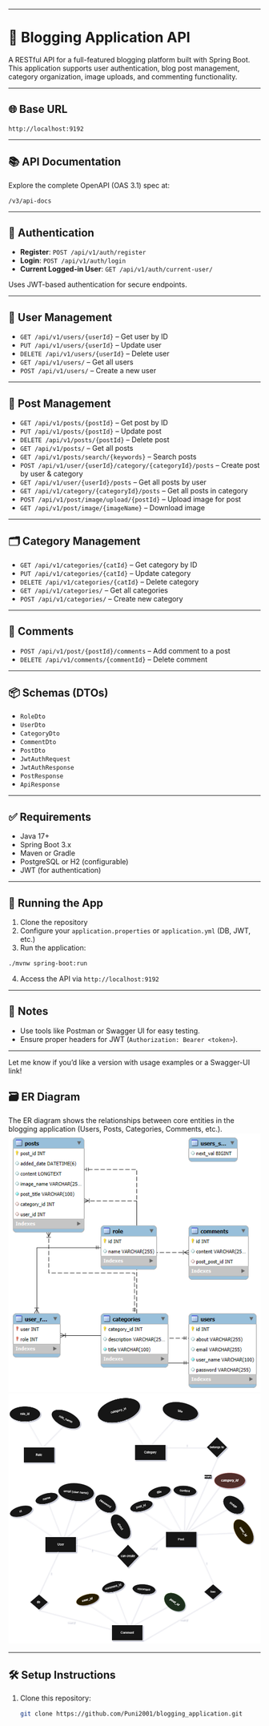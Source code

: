 
---

# 📝 Blogging Application API

A RESTful API for a full-featured blogging platform built with Spring Boot. This application supports user authentication, blog post management, category organization, image uploads, and commenting functionality.

---

## 🌐 Base URL

```
http://localhost:9192
```

---

## 📚 API Documentation

Explore the complete OpenAPI (OAS 3.1) spec at:

```
/v3/api-docs
```

---

## 🔐 Authentication

- **Register**: `POST /api/v1/auth/register`
- **Login**: `POST /api/v1/auth/login`
- **Current Logged-in User**: `GET /api/v1/auth/current-user/`

Uses JWT-based authentication for secure endpoints.

---

## 👤 User Management

- `GET /api/v1/users/{userId}` – Get user by ID  
- `PUT /api/v1/users/{userId}` – Update user  
- `DELETE /api/v1/users/{userId}` – Delete user  
- `GET /api/v1/users/` – Get all users  
- `POST /api/v1/users/` – Create a new user  

---

## 📝 Post Management

- `GET /api/v1/posts/{postId}` – Get post by ID  
- `PUT /api/v1/posts/{postId}` – Update post  
- `DELETE /api/v1/posts/{postId}` – Delete post  
- `GET /api/v1/posts/` – Get all posts  
- `GET /api/v1/posts/search/{keywords}` – Search posts  
- `POST /api/v1/user/{userId}/category/{categoryId}/posts` – Create post by user & category  
- `GET /api/v1/user/{userId}/posts` – Get all posts by user  
- `GET /api/v1/category/{categoryId}/posts` – Get all posts in category  
- `POST /api/v1/post/image/upload/{postId}` – Upload image for post  
- `GET /api/v1/post/image/{imageName}` – Download image  

---

## 🗂️ Category Management

- `GET /api/v1/categories/{catId}` – Get category by ID  
- `PUT /api/v1/categories/{catId}` – Update category  
- `DELETE /api/v1/categories/{catId}` – Delete category  
- `GET /api/v1/categories/` – Get all categories  
- `POST /api/v1/categories/` – Create new category  

---

## 💬 Comments

- `POST /api/v1/post/{postId}/comments` – Add comment to a post  
- `DELETE /api/v1/comments/{commentId}` – Delete comment  

---

## 📦 Schemas (DTOs)

- `RoleDto`
- `UserDto`
- `CategoryDto`
- `CommentDto`
- `PostDto`
- `JwtAuthRequest`
- `JwtAuthResponse`
- `PostResponse`
- `ApiResponse`

---

## ✅ Requirements

- Java 17+
- Spring Boot 3.x
- Maven or Gradle
- PostgreSQL or H2 (configurable)
- JWT (for authentication)

---

## 🚀 Running the App

1. Clone the repository  
2. Configure your `application.properties` or `application.yml` (DB, JWT, etc.)  
3. Run the application:

```bash
./mvnw spring-boot:run
```

4. Access the API via `http://localhost:9192`

---

## 📌 Notes

- Use tools like Postman or Swagger UI for easy testing.
- Ensure proper headers for JWT (`Authorization: Bearer <token>`).

---

Let me know if you’d like a version with usage examples or a Swagger-UI link!

## 🗃 ER Diagram

The ER diagram shows the relationships between core entities in the blogging application (Users, Posts, Categories, Comments, etc.).
![ER Diagram](src/main/resources/docs/ER_Diagram.png)
![ER Diagram using draw io](src/main/resources/docs/bloggingdrawio.png)

---

## 🛠 Setup Instructions

1. Clone this repository:
   ```bash
   git clone https://github.com/Puni2001/blogging_application.git
